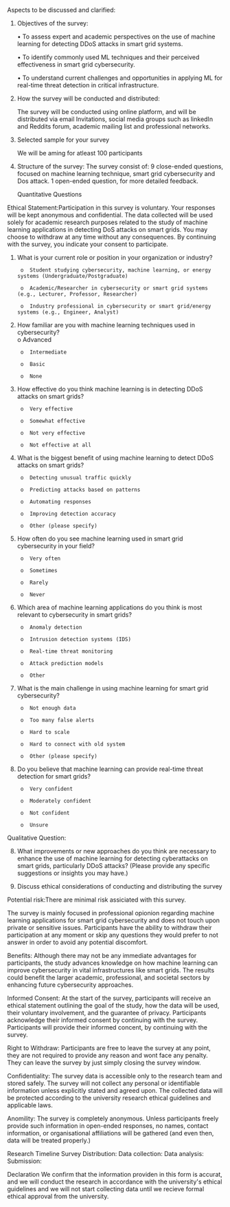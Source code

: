 Aspects to be discussed and clarified:
1.	Objectives of the survey:

	• To assess expert and academic perspectives on the use of machine learning for detecting DDoS attacks in 
          smart grid systems.
		
	• To identify commonly used ML techniques and their perceived effectiveness in smart grid cybersecurity.
	
	• To understand current challenges and opportunities in applying ML for real-time threat detection in critical 
	  infrastructure.


   
3.	How the survey will be conducted and distributed:
   
   	The survey will be conducted using online platform, and will be distributed via email Invitations, social media 	groups such as linkedIn and Reddits forum, academic mailing list and professional networks.
  	
6.	Selected sample for your survey
   
   	We will be aming for atleast 100 participants
  	
8.	Structure of the survey:
   	The survey consist of:
  	9 close-ended questions, focused on machine learning technique, smart grid cybersecurity and Dos attack.
  	1 open-ended question, for more detailed feedback. 
   
     Quantitative Questions


   Ethical Statement:Participation in this survey is voluntary. Your responses will be kept anonymous and confidential. 
   The data  collected will be used solely for academic research purposes related to the study of machine learning 
   applications in detecting DoS attacks on smart grids. You may choose to withdraw at any time without any consequences. 
   By continuing with the survey, you indicate your consent to participate.

    
1.	What is your current role or position in your organization or industry?

         
         o	Student studying cybersecurity, machine learning, or energy systems (Undergraduate/Postgraduate)
         
         o	Academic/Researcher in cybersecurity or smart grid systems (e.g., Lecturer, Professor, Researcher)
         
         o	Industry professional in cybersecurity or smart grid/energy systems (e.g., Engineer, Analyst)
           	

2.	How familiar are you with machine learning techniques used in cybersecurity?          
         o	Advanced
         
         o	Intermediate
         
         o	Basic
         
         o	None
  
3.	How effective do you think machine learning is in detecting DDoS attacks on smart grids?
         
         o	Very effective
         
         o	Somewhat effective         
         
         o	Not very effective
         
         o	Not effective at all
            
4.	What is the biggest benefit of using machine learning to detect DDoS attacks on smart grids?   
          
         o	Detecting unusual traffic quickly
         
         o	Predicting attacks based on patterns
         
         o	Automating responses
         
         o	Improving detection accuracy
         
         o	Other (please specify)

      
5.	How often do you see machine learning used in smart grid cybersecurity in your field?
               
         o	Very often
         
         o	Sometimes
         
         o	Rarely
         
         o	Never
            
6.	Which area of machine learning applications do you think is most relevant to cybersecurity in smart grids?  

         o	Anomaly detection
         
         o	Intrusion detection systems (IDS)
         
         o	Real-time threat monitoring
         
         o	Attack prediction models
         
         o	Other
            

7.	What is the main challenge in using machine learning for smart grid 		cybersecurity?

         o	Not enough data
         
         o	Too many false alerts
         
         o	Hard to scale
         
         o	Hard to connect with old system
         
         o	Other (please specify)
                   
8.	Do you believe that machine learning can provide real-time threat 		detection for smart grids?
                  	
         o	Very confident
         
         o	Moderately confident
         
         o	Not confident
         
         o	Unsure

   
   Qualitative Question:
   
   8.	What improvements or new approaches do you think are necessary to enhance the use of machine learning for detecting cyberattacks 
       on smart grids, particularly DDoS attacks?
   (Please provide any specific suggestions or insights you may have.)

7.	Discuss ethical considerations of conducting and distributing the survey


Potential risk:There are minimal risk assiciated with this survey. 

 The survey is mainly focused in professional opionion regarding machine learning applications for smart grid cybersecurity and does not touch upon private or sensitive issues. Participants have the ability to withdraw their participation at any moment or skip any questions they would prefer to not answer in order to avoid any potential discomfort.


 Benefits: Although there may not be any immediate advantages for participants, the study advances knowledge on how machine learning can improve cybersecurity in vital infrastructures like smart grids. The results could benefit the larger academic, professional, and societal sectors by enhancing future cybersecurity approaches.

 

 Informed Consent: At the start of the survey, participants will receive an ethical statement outlining the goal of the study, how the data will be used, their voluntary involvement, and the guarantee of privacy. Participants acknowledge their informed consent by continuing with the survey. Participants will provide 
their informed concent, by continuing with the survey.

 

 Right to Withdraw: Participants are free to leave the survey at any point, they are not required to provide any reason and wont face any penalty. They can leave the survey by just simply closing the survey window.

 

 Confidentiality: The survey data is accessible only to the research team and stored safely. The survey will not collect any personal or identifiable information unless explicitly stated and agreed upon. The collected data will be protected 
according to the university research ethical guidelines and applicable laws.


Anomility: The survey is completely anonymous. Unless participants freely 
provide such information in open-ended responses, no names, contact 
information, or organisational affiliations will be gathered (and even then, data will be treated properly.)


Research Timeline
Survey Distribution:
Data collection:
Data analysis:
Submission:

Declaration 
We confirm that the information providen in this form is accurat, and we will conduct the research in accordance with the university's ethical guidelines and we will not start collecting data until we recieve formal ethical approval from the university.



